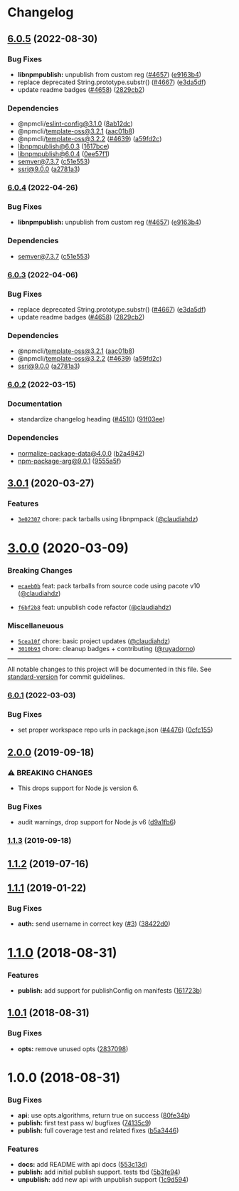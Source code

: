 # Changelog

## [6.0.5](https://github.com/forking-repos/cli/compare/libnpmpublish-v6.0.4...libnpmpublish-v6.0.5) (2022-08-30)


### Bug Fixes

* **libnpmpublish:** unpublish from custom reg ([#4657](https://github.com/forking-repos/cli/issues/4657)) ([e9163b4](https://github.com/forking-repos/cli/commit/e9163b48d8e46a80d2a4cc98c492b94dfa152cb8))
* replace deprecated String.prototype.substr() ([#4667](https://github.com/forking-repos/cli/issues/4667)) ([e3da5df](https://github.com/forking-repos/cli/commit/e3da5df4152fbe547f7871547165328e1bf06262))
* update readme badges ([#4658](https://github.com/forking-repos/cli/issues/4658)) ([2829cb2](https://github.com/forking-repos/cli/commit/2829cb28a432b5ff7beeeb3bf3e7e2e174c1121d))


### Dependencies

* @npmcli/eslint-config@3.1.0 ([8ab12dc](https://github.com/forking-repos/cli/commit/8ab12dc32b26db770b868cf694cedab38f4e7460))
* @npmcli/template-oss@3.2.1 ([aac01b8](https://github.com/forking-repos/cli/commit/aac01b89caf6336a2eb34d696296303cdadd5c08))
* @npmcli/template-oss@3.2.2 ([#4639](https://github.com/forking-repos/cli/issues/4639)) ([a59fd2c](https://github.com/forking-repos/cli/commit/a59fd2cb863245fce56f96c90ac854e62c5c4d6f))
* libnpmpublish@6.0.3 ([1617bce](https://github.com/forking-repos/cli/commit/1617bce61663a743435d162b003d3b99376d426f))
* libnpmpublish@6.0.4 ([0ee57f1](https://github.com/forking-repos/cli/commit/0ee57f1492893da84686f4340feeb0469fb751f8))
* semver@7.3.7 ([c51e553](https://github.com/forking-repos/cli/commit/c51e553a32315e4f1b703ca9030eb7ade91d1a85))
* ssri@9.0.0 ([a2781a3](https://github.com/forking-repos/cli/commit/a2781a367d62328d7f870de878f1b63d66593f4f))

### [6.0.4](https://github.com/npm/cli/compare/libnpmpublish-v6.0.3...libnpmpublish-v6.0.4) (2022-04-26)


### Bug Fixes

* **libnpmpublish:** unpublish from custom reg ([#4657](https://github.com/npm/cli/issues/4657)) ([e9163b4](https://github.com/npm/cli/commit/e9163b48d8e46a80d2a4cc98c492b94dfa152cb8))


### Dependencies

* semver@7.3.7 ([c51e553](https://github.com/npm/cli/commit/c51e553a32315e4f1b703ca9030eb7ade91d1a85))

### [6.0.3](https://github.com/npm/cli/compare/libnpmpublish-v6.0.2...libnpmpublish-v6.0.3) (2022-04-06)


### Bug Fixes

* replace deprecated String.prototype.substr() ([#4667](https://github.com/npm/cli/issues/4667)) ([e3da5df](https://github.com/npm/cli/commit/e3da5df4152fbe547f7871547165328e1bf06262))
* update readme badges ([#4658](https://github.com/npm/cli/issues/4658)) ([2829cb2](https://github.com/npm/cli/commit/2829cb28a432b5ff7beeeb3bf3e7e2e174c1121d))


### Dependencies

* @npmcli/template-oss@3.2.1 ([aac01b8](https://github.com/npm/cli/commit/aac01b89caf6336a2eb34d696296303cdadd5c08))
* @npmcli/template-oss@3.2.2 ([#4639](https://github.com/npm/cli/issues/4639)) ([a59fd2c](https://github.com/npm/cli/commit/a59fd2cb863245fce56f96c90ac854e62c5c4d6f))
* ssri@9.0.0 ([a2781a3](https://github.com/npm/cli/commit/a2781a367d62328d7f870de878f1b63d66593f4f))

### [6.0.2](https://www.github.com/npm/cli/compare/libnpmpublish-v6.0.1...libnpmpublish-v6.0.2) (2022-03-15)


### Documentation

* standardize changelog heading ([#4510](https://www.github.com/npm/cli/issues/4510)) ([91f03ee](https://www.github.com/npm/cli/commit/91f03ee618bc635f9cfbded735fe98bbfa9d643f))


### Dependencies

* normalize-package-data@4.0.0 ([b2a4942](https://www.github.com/npm/cli/commit/b2a494283f45a25d1b87bc40bf2d68812871e89c))
* npm-package-arg@9.0.1 ([9555a5f](https://www.github.com/npm/cli/commit/9555a5f1d135aa1b8f7374273403efe41e99ee26))

## [3.0.1](https://github.com/npm/libnpmpublish/compare/v3.0.0...v3.0.1) (2020-03-27)

### Features

* [`3e02307`](https://github.com/npm/libnpmpublish/commit/3e02307) chore: pack tarballs using libnpmpack ([@claudiahdz](https://github.com/claudiahdz))

<a name="3.0.0"></a>
# [3.0.0](https://github.com/npm/libnpmpublish/compare/v2.0.0...v3.0.0) (2020-03-09)

### Breaking Changes

* [`ecaeb0b`](https://github.com/npm/libnpmpublish/commit/ecaeb0b) feat: pack tarballs from source code using pacote v10 ([@claudiahdz](https://github.com/claudiahdz))

* [`f6bf2b8`](https://github.com/npm/libnpmpublish/commit/f6bf2b8) feat: unpublish code refactor ([@claudiahdz](https://github.com/claudiahdz))

### Miscellaneuous

* [`5cea10f`](https://github.com/npm/libnpmpublish/commit/5cea10f) chore: basic project updates ([@claudiahdz](https://github.com/claudiahdz))
* [`3010b93`](https://github.com/npm/libnpmpublish/commit/3010b93) chore: cleanup badges + contributing ([@ruyadorno](https://github.com/ruyadorno))

---

All notable changes to this project will be documented in this file. See [standard-version](https://github.com/conventional-changelog/standard-version) for commit guidelines.

### [6.0.1](https://www.github.com/npm/cli/compare/libnpmpublish-vlibnpmpublish@6.0.0...libnpmpublish-v6.0.1) (2022-03-03)


### Bug Fixes

* set proper workspace repo urls in package.json ([#4476](https://www.github.com/npm/cli/issues/4476)) ([0cfc155](https://www.github.com/npm/cli/commit/0cfc155db5f11ce23419e440111d99a63bf39754))

## [2.0.0](https://github.com/npm/libnpmpublish/compare/v1.1.3...v2.0.0) (2019-09-18)


### ⚠ BREAKING CHANGES

* This drops support for Node.js version 6.

### Bug Fixes

* audit warnings, drop support for Node.js v6 ([d9a1fb6](https://github.com/npm/libnpmpublish/commit/d9a1fb6))

### [1.1.3](https://github.com/npm/libnpmpublish/compare/v1.1.2...v1.1.3) (2019-09-18)

<a name="1.1.2"></a>
## [1.1.2](https://github.com/npm/libnpmpublish/compare/v1.1.1...v1.1.2) (2019-07-16)



<a name="1.1.1"></a>
## [1.1.1](https://github.com/npm/libnpmpublish/compare/v1.1.0...v1.1.1) (2019-01-22)


### Bug Fixes

* **auth:** send username in correct key ([#3](https://github.com/npm/libnpmpublish/issues/3)) ([38422d0](https://github.com/npm/libnpmpublish/commit/38422d0))



<a name="1.1.0"></a>
# [1.1.0](https://github.com/npm/libnpmpublish/compare/v1.0.1...v1.1.0) (2018-08-31)


### Features

* **publish:** add support for publishConfig on manifests ([161723b](https://github.com/npm/libnpmpublish/commit/161723b))



<a name="1.0.1"></a>
## [1.0.1](https://github.com/npm/libnpmpublish/compare/v1.0.0...v1.0.1) (2018-08-31)


### Bug Fixes

* **opts:** remove unused opts ([2837098](https://github.com/npm/libnpmpublish/commit/2837098))



<a name="1.0.0"></a>
# 1.0.0 (2018-08-31)


### Bug Fixes

* **api:** use opts.algorithms, return true on success ([80fe34b](https://github.com/npm/libnpmpublish/commit/80fe34b))
* **publish:** first test pass w/ bugfixes ([74135c9](https://github.com/npm/libnpmpublish/commit/74135c9))
* **publish:** full coverage test and related fixes ([b5a3446](https://github.com/npm/libnpmpublish/commit/b5a3446))


### Features

* **docs:** add README with api docs ([553c13d](https://github.com/npm/libnpmpublish/commit/553c13d))
* **publish:** add initial publish support. tests tbd ([5b3fe94](https://github.com/npm/libnpmpublish/commit/5b3fe94))
* **unpublish:** add new api with unpublish support ([1c9d594](https://github.com/npm/libnpmpublish/commit/1c9d594))
